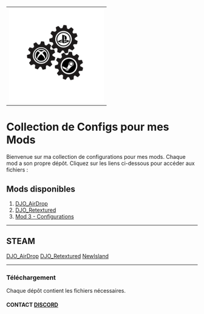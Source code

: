 
<table style="width: 100%; text-align: center;">
  <tr>
    <td>
    <img src="logo_acss.gif" width="250" height="250">
    </td>
  </tr>
</table>

# Collection de Configs pour mes Mods
<p>
Bienvenue sur ma collection de configurations pour mes mods. Chaque mod a son propre dépôt. Cliquez sur les liens ci-dessous pour accéder aux fichiers :
</p>

## Mods disponibles

1. [DJO_AirDrop](https://github.com/tonpseudo/config-mod1)
2. [DJO_Retextured](https://github.com/tonpseudo/config-mod2)
3. [Mod 3 - Configurations](https://github.com/tonpseudo/config-mod3)

---
## STEAM

[DJO_AirDrop](https://steamcommunity.com/sharedfiles/filedetails/?id=3384470777)
[DJO_Retextured](https://steamcommunity.com/sharedfiles/filedetails/?id=3047075708)
[NewIsland](https://steamcommunity.com/sharedfiles/filedetails/?id=3197692014)

---

### Téléchargement
Chaque dépôt contient les fichiers nécessaires.

#### CONTACT [DISCORD](https://discord.gg/UXNKcxApkU)
